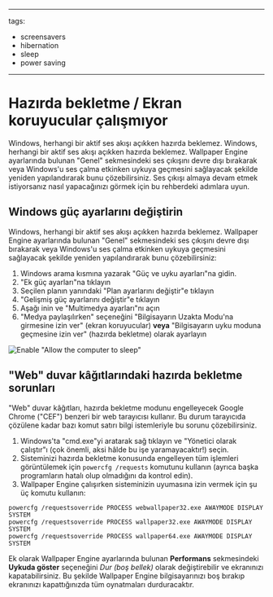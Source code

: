 - - -
  tags:
  - screensavers
  - hibernation
  - sleep
  - power saving
- - -

# Hazırda bekletme / Ekran koruyucular çalışmıyor

Windows, herhangi bir aktif ses akışı açıkken hazırda beklemez. Windows, herhangi bir aktif ses akışı açıkken hazırda beklemez. Wallpaper Engine ayarlarında bulunan "Genel" sekmesindeki ses çıkışını devre dışı bırakarak veya Windows'u ses çalma etkinken uykuya geçmesini sağlayacak şekilde yeniden yapılandırarak bunu çözebilirsiniz. Ses çıkışı almaya devam etmek istiyorsanız nasıl yapacağınızı görmek için bu rehberdeki adımlara uyun.

## Windows güç ayarlarını değiştirin

Windows, herhangi bir aktif ses akışı açıkken hazırda beklemez. Wallpaper Engine ayarlarında bulunan "Genel" sekmesindeki ses çıkışını devre dışı bırakarak veya Windows'u ses çalma etkinken uykuya geçmesini sağlayacak şekilde yeniden yapılandırarak bunu çözebilirsiniz:

1. Windows arama kısmına yazarak "Güç ve uyku ayarları"na gidin.
2. "Ek güç ayarları"na tıklayın
3. Seçilen planın yanındaki "Plan ayarlarını değiştir"e tıklayın
4. "Gelişmiş güç ayarlarını değiştir"e tıklayın
5. Aşağı inin ve "Multimedya ayarları"nı açın
6. "Medya paylaşılırken" seçeneğini "Bilgisayarın Uzakta Modu'na girmesine izin ver" (ekran koruyucular) **veya** "Bilgisayarın uyku moduna geçmesine izin ver" (hazırda bekletme) olarak ayarlayın

![Enable "Allow the computer to sleep"](./power.gif)

## "Web" duvar kâğıtlarındaki hazırda bekletme sorunları

"Web" duvar kâğıtları, hazırda bekletme modunu engelleyecek Google Chrome ("CEF") benzeri bir web tarayıcısı kullanır. Bu durum tarayıcıda çözülene kadar bazı komut satırı bilgi istemleriyle bu sorunu çözebilirsiniz.

1. Windows'ta "cmd.exe"yi aratarak sağ tıklayın ve "Yönetici olarak çalıştır"ı (çok önemli, aksi hâlde bu işe yaramayacaktır!) seçin.
2. Sisteminizi hazırda bekletme konusunda engelleyen tüm işlemleri görüntülemek için `powercfg /requests` komutunu kullanın (ayrıca başka programların hatalı olup olmadığını da kontrol edin).
3. Wallpaper Engine çalışırken sisteminizin uyumasına izin vermek için şu üç komutu kullanın:

```
powercfg /requestsoverride PROCESS webwallpaper32.exe AWAYMODE DISPLAY SYSTEM
powercfg /requestsoverride PROCESS wallpaper32.exe AWAYMODE DISPLAY SYSTEM
powercfg /requestsoverride PROCESS wallpaper64.exe AWAYMODE DISPLAY SYSTEM
```

Ek olarak Wallpaper Engine ayarlarında bulunan **Performans** sekmesindeki **Uykuda göster** seçeneğini *Dur (boş bellek)* olarak değiştirebilir ve ekranınızı kapatabilirsiniz. Bu şekilde Wallpaper Engine bilgisayarınızı boş bırakıp ekranınızı kapattığınızda tüm oynatmaları durduracaktır.